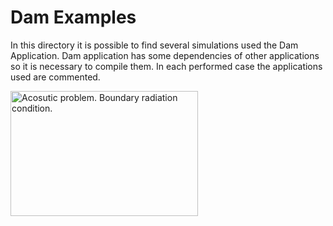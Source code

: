 # Dam Examples

In this directory it is possible to find several simulations used the Dam Application. Dam application has some dependencies of other applications so it is necessary to compile them. In each performed case the applications used are commented.

[<img
  src="https://github.com/KratosMultiphysics/Examples/blob/dam-examples/dam/use_cases/Acoustic/data/acoustic_post_init.png?raw=true"
  width="300"
  height="200"
  title="Acosutic problem. Boundary radiation condition.">
](https://github.com/KratosMultiphysics/Examples/tree/dam-examples/dam/use_cases/Acoustic/)